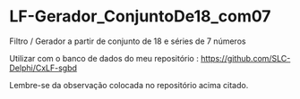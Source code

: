 # LF-Gerador_ConjuntoDe18_com07
Filtro / Gerador a partir de conjunto de 18 e séries de 7 números

Utilizar com o banco de dados do meu repositório : https://github.com/SLC-Delphi/CxLF-sgbd

Lembre-se da observação colocada no repositório acima citado.
